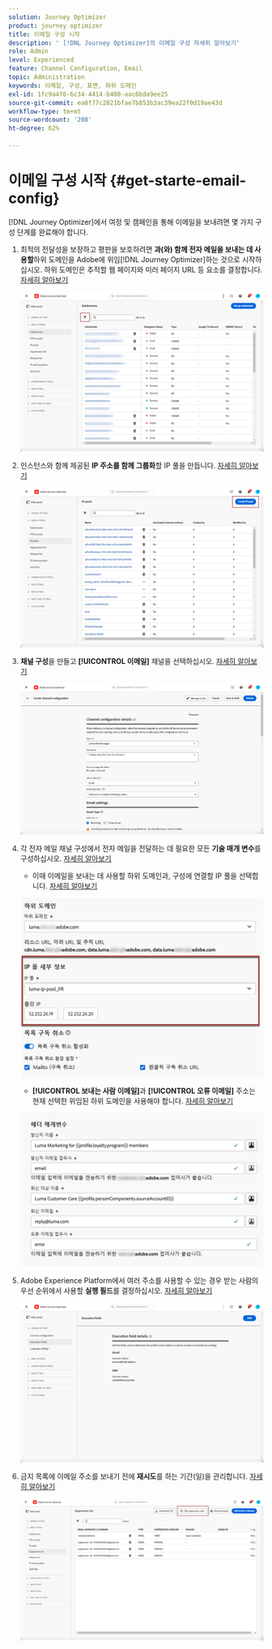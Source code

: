 ```yaml
---
solution: Journey Optimizer
product: journey optimizer
title: 이메일 구성 시작
description: ' [!DNL Journey Optimizer]의 이메일 구성 자세히 알아보기'
role: Admin
level: Experienced
feature: Channel Configuration, Email
topic: Administration
keywords: 이메일, 구성, 표면, 하위 도메인
exl-id: 1fc9a4f6-6c34-4414-b400-aac6bda9ee25
source-git-commit: ea8f77c2821bfae7b853b3ac39ea22f0d19ae43d
workflow-type: tm+mt
source-wordcount: '208'
ht-degree: 62%

---
```


# 이메일 구성 시작 {#get-starte-email-config}

[!DNL Journey Optimizer]에서 여정 및 캠페인을 통해 이메일을 보내려면 몇 가지 구성 단계를 완료해야 합니다.

1. 최적의 전달성을 보장하고 평판을 보호하려면 **과(와) 함께 전자 메일을 보내는 데 사용할**&#x200B;하위 도메인을 Adobe에 위임[!DNL Journey Optimizer]하는 것으로 시작하십시오. 하위 도메인은 추적할 웹 페이지와 미러 페이지 URL 등 요소를 결정합니다. [자세히 알아보기](../configuration/about-subdomain-delegation.md)

   ![](../configuration/assets/subdomain-list.png)

1. 인스턴스와 함께 제공된 **IP 주소를 함께 그룹화**&#x200B;할 IP 풀을 만듭니다. [자세히 알아보기](../configuration/ip-pools.md)

   ![](../configuration/assets/ip-pool-create.png)

1. **채널 구성**&#x200B;을 만들고 **[!UICONTROL 이메일]** 채널을 선택하십시오. [자세히 알아보기](../configuration/channel-surfaces.md)


   ![](../configuration/assets/preset-general.png)

1. 각 전자 메일 채널 구성에서 전자 메일을 전달하는 데 필요한 모든 **기술 매개 변수**&#x200B;를 구성하십시오. [자세히 알아보기](email-settings.md)

   * 이때 이메일을 보내는 데 사용할 하위 도메인과, 구성에 연결할 IP 풀을 선택합니다. [자세히 알아보기](email-settings.md#subdomains-and-ip-pools)

   ![](assets/surface-subdomain-ip-pool.png)

   * **[!UICONTROL 보내는 사람 이메일]**&#x200B;과 **[!UICONTROL 오류 이메일]** 주소는 현재 선택한 위임된 하위 도메인을 사용해야 합니다. [자세히 알아보기](email-settings.md#email-header)

   ![](assets/preset-header.png)

1. Adobe Experience Platform에서 여러 주소를 사용할 수 있는 경우 받는 사람의 우선 순위에서 사용할 **실행 필드**&#x200B;를 결정하십시오. [자세히 알아보기](../configuration/primary-email-addresses.md)

   ![](../configuration/assets/primary-address-execution-fields.png)

1. 금지 목록에 이메일 주소를 보내기 전에 **재시도**&#x200B;를 하는 기간(일)을 관리합니다. [자세히 알아보기](../configuration/manage-suppression-list.md)

   ![](../configuration/assets/suppression-list-edit-retries.png)
